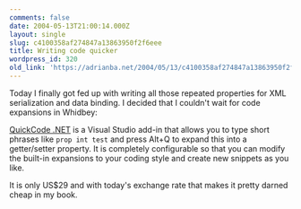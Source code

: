 ```yaml
---
comments: false
date: 2004-05-13T21:00:14.000Z
layout: single
slug: c4100358af274847a13863950f2f6eee
title: Writing code quicker
wordpress_id: 320
old_link: 'https://adrianba.net/2004/05/13/c4100358af274847a13863950f2f6eee/'
---
```

Today I finally got fed up with writing all those repeated
properties for XML serialization and data binding. I decided that I
couldn't wait for code expansions in Whidbey:

[QuickCode
.NET](http://quickcode.dvxp.com/en/QuickCode.aspx) is a Visual Studio add-in that allows you to type short
phrases like `prop int test` and press Alt+Q to expand
this into a getter/setter property. It is completely configurable
so that you can modify the built-in expansions to your coding style
and create new snippets as you like.

It is only US$29 and with today's exchange rate that makes it
pretty darned cheap in my book.
